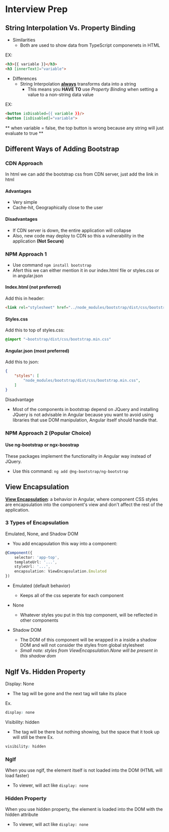 # Interview Prep
## String Interpolation Vs. Property Binding
- Similarities
    - Both are used to show data from TypeScript componenets in HTML

EX:
```html
<h3>{{ variable }}</h3>
<h3 [innerText]="variable">
```
- Differences
    - String Interpolation <u>**always**</u> transforms data into a string
        - This means you **HAVE TO** use *Property Binding* when setting a value to a non-string data value

EX:
```html
<button isDisabled={{ variable }}/>
<button [isDisabled]="variable">
```
** when variable = false, the top button is wrong because any string will just evaluate to true **

## Different Ways of Adding Bootstrap
### CDN Approach
In html we can add the bootstrap css from CDN server, just add the link in html

#### Advantages
- Very simple
- Cache-hit, Geographically close to the user
#### Disadvantages
- If CDN server is down, the entire application will collapse
- Also, new code may deploy to CDN so this a vulnerability in the application **(Not Secure)**

### NPM Approach 1
- Use command `npm install bootstrap`
- Afert this we can either mention it in our index.html file or styles.css or in angular.json

#### Index.html (not preferred)
Add this in header:
```html
<link rel="stylesheet" href="../node_modules/bootstrap/dist/css/bootstrap.min.css">
```

#### Styles.css
Add this to top of styles.css:
```css
@import "~bootstrap/dist/css/bootstrap.min.css"
```

#### Angular.json (most preferred)
Add this to json:
```json
{
    "styles": [
        "node_modules/bootstrap/dist/css/bootstrap.min.css",
    ]
}
```
Disadvantage
- Most of the components in bootstrap depend on JQuery and installing JQuery is not advisable in Angular because you want to avoid using libraries that use DOM manipulation, Angular itself should handle that.

### NPM Approach 2 (Popular Choice)
#### Use ng-bootstrap or ngx-boostrap
These packages implement the functionality in Angular way instead of JQuery.

- Use this command: `ng add @ng-bootstrap/ng-bootstrap`

## View Encapsulation
<u>**View Encapsulation**</u>: a behavior in Angular, where component CSS styles are encapsulation into the component's view and don't affect the rest of the application.

### 3 Types of Encapsulation
Emulated, None, and Shadow DOM
- You add encapsulation this way into a component:
```ts
@Component({
    selector: 'app-top',
    templateUrl: '...',
    styleUrl: '...',
    encapsulation: ViewEncapsulation.Emulated
})
```

- Emulated (default behavior)
    - Keeps all of the css seperate for each component

- None
    - Whatever styles you put in this top component, will be reflected in other components

- Shadow DOM
    - The DOM of this component will be wrapped in a inside a shadow DOM and will not consider the styles from global stylesheet
    - *Small note: styles from ViewEncapsulation.None will be present in this shadow dom*

## NgIf Vs. Hidden Property
Display: None
- The tag will be gone and the next tag will take its place

Ex.
```css
display: none
```

Visibility: hidden
- The tag will be there but nothing showing, but the space that it took up will still be there
Ex.
```css
visibility: hidden
```

### NgIf
When you use ngIf, the element itself is not loaded into the DOM (HTML will load faster)
- To viewer, will act like `display: none`

### Hidden Property
When you use hidden property, the element is loaded into the DOM with the hidden attribute
- To viewer, will act like `display: none`

